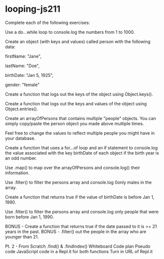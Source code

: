 # looping-js211

Complete each of the following exercises:

Use a do...while loop to console.log the numbers from 1 to 1000.

Create an object (with keys and values) called person with the following data:

firstName: "Jane",

lastName: "Doe",

birthDate: "Jan 5, 1925",

gender: "female"

Create a function that logs out the keys of the object using Object.keys().

Create a function that logs out the keys and values of the object using Object.entries().

Create an arrayOfPersons that contains multiple "people" objects. You can simply copy/paste the person object you made above multiple times. 

Feel free to change the values to reflect multiple people you might have in your database.

Create a function that uses a for...of loop and an if statement to console.log the value associated with the key birthDate of each object if the birth year is an odd number.

Use .map() to map over the arrayOfPersons and console.log() their information.

Use .filter() to filter the persons array and console.log 0only males in the array.

Create a function that returns true if the value of birthDate is before Jan 1, 1990.

Use .filter() to filter the persons array and console.log only people that were born before Jan 1, 1990.



BONUS - Create a function that returns true if the date passed to it is >= 21 years in the past.
BONUS - .filter() out the people in the array who are younger than 21.



Pt. 2 - From Scratch .find() & .findIndex()
Whiteboard
Code plan
Pseudo code
JavaScript code in a Repl.it for both functions
Turn in URL of Repl.it